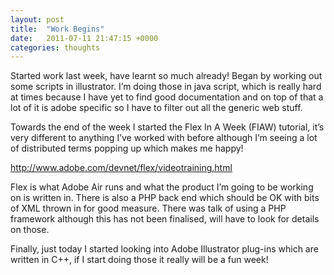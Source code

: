 ```yaml
---
layout: post
title:  "Work Begins"
date:   2011-07-11 21:47:15 +0000
categories: thoughts
---
```

Started work last week, have learnt so much already!
Began by working out some scripts in illustrator. I’m doing those in java script, which is really hard at times because I have yet to find good documentation and on top of that a lot of it is adobe specific so I have to filter out all the generic web stuff.

Towards the end of the week I started the Flex In A Week (FIAW) tutorial, it’s very different to anything I’ve worked with before although I’m seeing a lot of distributed terms popping up which makes me happy!

http://www.adobe.com/devnet/flex/videotraining.html

Flex is what Adobe Air runs and what the product I’m going to be working on is written in. There is also a PHP back end which should be OK with bits of XML thrown in for good measure. There was talk of using a PHP framework although this has not been finalised, will have to look for details on those.

Finally, just today I started looking into Adobe Illustrator plug-ins which are written in C++, if I start doing those it really will be a fun week!
